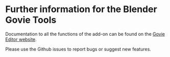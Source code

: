 # Further information for the Blender Govie Tools
Documentation to all the functions of the add-on can be found on the [Govie Editor website](https://govie-editor.de/en/help/govie-tools/).

Please use the Github issues to report bugs or suggest new features.